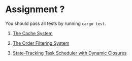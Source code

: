 # Assignment ?

You should pass all tests by running `cargo test`.

1. [The Cache System](./cache-system)

2. [The Order Filtering System](./order-filtering-system)

3. [State-Tracking Task Scheduler with Dynamic Closures](./task-scheduler)
